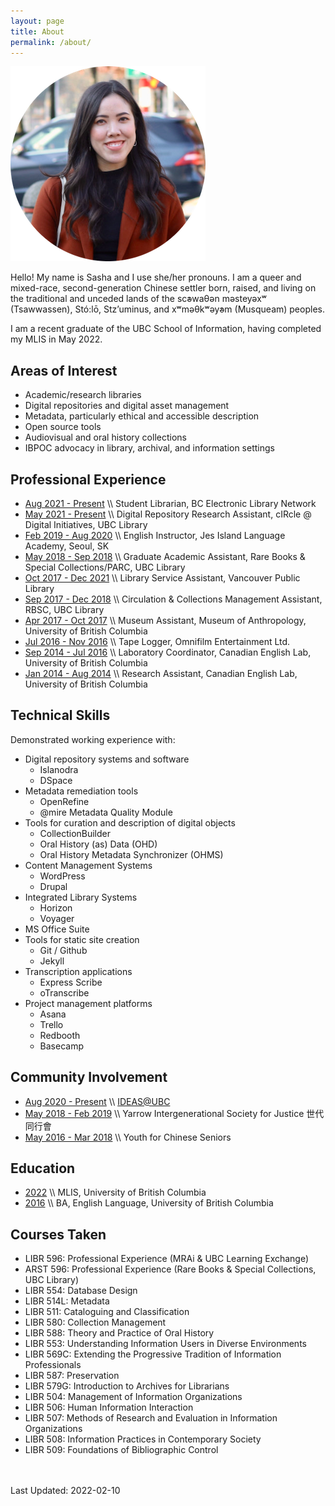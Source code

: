 ```yaml
---
layout: page
title: About
permalink: /about/
---
```


![](https://github.com/sashacsy/sashacsy.github.io/blob/master/files/SashaGaylie-modified.png?raw=true)

Hello! My name is Sasha and I use she/her pronouns.
I am a queer and mixed-race, second-generation Chinese settler born, raised, and living on the traditional and unceded lands of the sc̓əwaθən məsteyəxʷ (Tsawwassen), Stó:lō, Stz’uminus, and xʷməθkʷəy̓əm (Musqueam) peoples.

I am a recent graduate of the UBC School of Information, having completed my MLIS in May 2022.

## Areas of Interest
* Academic/research libraries
* Digital repositories and digital asset management
* Metadata, particularly ethical and accessible description
* Open source tools
* Audiovisual and oral history collections
* IBPOC advocacy in library, archival, and information settings

## Professional Experience
* [Aug 2021 - Present](#)  \\\ Student Librarian, BC Electronic Library Network
* [May 2021 - Present](#)  \\\ Digital Repository Research Assistant, cIRcle @ Digital Initiatives, UBC Library
* [Feb 2019 - Aug 2020](#) \\\ English Instructor, Jes Island Language Academy, Seoul, SK
* [May 2018 - Sep 2018](#) \\\ Graduate Academic Assistant, Rare Books & Special Collections/PARC, UBC Library
* [Oct 2017 - Dec 2021](#) \\\ Library Service Assistant, Vancouver Public Library
* [Sep 2017 - Dec 2018](#) \\\ Circulation & Collections Management Assistant, RBSC, UBC Library
* [Apr 2017 - Oct 2017](#) \\\ Museum Assistant, Museum of Anthropology, University of British Columbia
* [Jul 2016 - Nov 2016](#) \\\ Tape Logger, Omnifilm Entertainment Ltd.
* [Sep 2014 - Jul 2016](#) \\\ Laboratory Coordinator, Canadian English Lab, University of British Columbia
* [Jan 2014 - Aug 2014](#) \\\ Research Assistant, Canadian English Lab, University of British Columbia

## Technical Skills
Demonstrated working experience with:
* Digital repository systems and software
    * Islanodra
    * DSpace
* Metadata remediation tools
    * OpenRefine
    * @mire Metadata Quality Module
* Tools for curation and description of digital objects
    * CollectionBuilder
    * Oral History (as) Data (OHD)
    * Oral History Metadata Synchronizer (OHMS)
* Content Management Systems
    * WordPress
    * Drupal
* Integrated Library Systems
    * Horizon
    * Voyager
* MS Office Suite
* Tools for static site creation
    * Git / Github
    * Jekyll
* Transcription applications
    * Express Scribe
    * oTranscribe
* Project management platforms
    * Asana
    * Trello
    * Redbooth
    * Basecamp

## Community Involvement
* [Aug 2020 - Present](#)  \\\ <a href="https://ubcideas.wordpress.com/">IDEAS@UBC</a>
* [May 2018 - Feb 2019](#) \\\ Yarrow Intergenerational Society for Justice 世代同⾏會
* [May 2016 - Mar 2018](#) \\\ Youth for Chinese Seniors


## Education
* [2022](#) \\\ MLIS, University of British Columbia
* [2016](#) \\\ BA, English Language, University of British Columbia

## Courses Taken
* LIBR 596: Professional Experience (MRAi & UBC Learning Exchange)
* ARST 596: Professional Experience (Rare Books & Special Collections, UBC Library)
* LIBR 554: Database Design
* LIBR 514L: Metadata
* LIBR 511: Cataloguing and Classification
* LIBR 580: Collection Management
* LIBR 588: Theory and Practice of Oral History
* LIBR 553: Understanding Information Users in Diverse Environments
* LIBR 569C: Extending the Progressive Tradition of Information Professionals
* LIBR 587: Preservation
* LIBR 579G: Introduction to Archives for Librarians
* LIBR 504: Management of Information Organizations
* LIBR 506: Human Information Interaction
* LIBR 507: Methods of Research and Evaluation in Information Organizations
* LIBR 508: Information Practices in Contemporary Society
* LIBR 509: Foundations of Bibliographic Control


<br><br>
Last Updated: 2022-02-10
